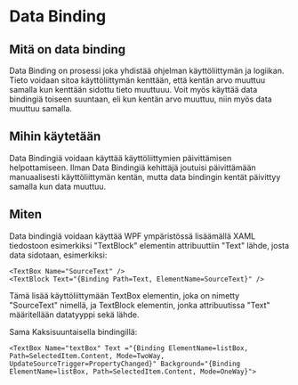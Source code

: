 # Data Binding

## Mitä on data binding

Data Binding on prosessi joka yhdistää ohjelman käyttöliittymän ja logiikan. Tieto voidaan sitoa käyttöliittymän kenttään, että kentän arvo muuttuu samalla kun kenttään sidottu tieto muuttuuu. Voit myös käyttää data bindingiä toiseen suuntaan, eli kun kentän arvo muuttuu, niin myös data muuttuu samalla.

## Mihin käytetään

Data Bindingiä voidaan käyttää käyttöliittymien päivittämisen helpottamiseen. Ilman Data Bindingiä kehittäjä joutuisi päivittämään manuaalisesti käyttöliittymän kentän, mutta data bindingin kentät päivittyy samalla kun data muuttuu.

## Miten

Data bindingiä voidaan käyttää WPF ympäristössä lisäämällä XAML tiedostoon esimerkiksi "TextBlock" elementin attribuuttiin "Text" lähde, josta data sidotaan, esimerkiksi:

```
<TextBox Name="SourceText" />
<TextBlock Text="{Binding Path=Text, ElementName=SourceText}" />
```

Tämä lisää käyttöliittymään TextBox elementin, joka on nimetty "SourceText" nimellä, ja TextBlock elementin, jonka attribuutissa "Text" määritellään datatyyppi sekä lähde.

Sama Kaksisuuntaisella bindingillä:

```
<TextBox Name="textBox" Text ="{Binding ElementName=listBox, Path=SelectedItem.Content, Mode=TwoWay, UpdateSourceTrigger=PropertyChanged}" Background="{Binding ElementName=listBox, Path=SelectedItem.Content, Mode=OneWay}">
```

